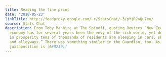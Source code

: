 ```yaml
---
title: Reading the fine print
date: '2018-05-23'
linkTitle: http://feedproxy.google.com/~r/StatsChat/~3/pYjR2oQu7eo/
source: Stats Chat
description: From Toby Manhire at The Spinoff, quoting Reuters “New Zealand’s dairy-fuelled
  economy has for several years been the envy of the rich world, yet despite the rise
  in prosperity tens of thousands of residents are sleeping in cars, shop entrances
  and alleyways.” There was something similar in the Guardian, too. As Toby says The
  juxtaposition is [&#8230;]
---
```

